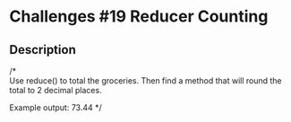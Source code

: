 # Challenges #19 Reducer Counting
## Description

/*  
Use reduce() to total the groceries. 
Then find a method that will round the total to 2 decimal places.

Example output: 73.44
*/